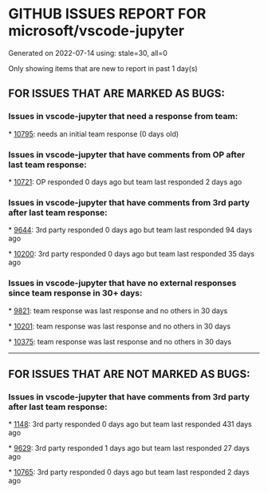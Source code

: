 
# GITHUB ISSUES REPORT FOR microsoft/vscode-jupyter


Generated on 2022-07-14 using: stale=30, all=0


Only showing items that are new to report in past 1 day(s)


## FOR ISSUES THAT ARE MARKED AS BUGS:


### Issues in vscode-jupyter that need a response from team:


\* [10795](https://github.com/microsoft/vscode-jupyter/issues/10795 "Couldn't switch kernels and run when there is a pending execution/connection"): needs an initial team response (0 days old)

### Issues in vscode-jupyter that have comments from OP after last team response:


\* [10721](https://github.com/microsoft/vscode-jupyter/issues/10721 "Jupyter notebook does not connect to kernel"): OP responded 0 days ago but team last responded 2 days ago

### Issues in vscode-jupyter that have comments from 3rd party after last team response:


\* [9644](https://github.com/microsoft/vscode-jupyter/issues/9644 "No progress indicator when starting kernels for IW"): 3rd party responded 0 days ago but team last responded 94 days ago

\* [10200](https://github.com/microsoft/vscode-jupyter/issues/10200 "Data viewer window launched from the variables view is empty"): 3rd party responded 0 days ago but team last responded 35 days ago

### Issues in vscode-jupyter that have no external responses since team response in 30+ days:


\* [9821](https://github.com/microsoft/vscode-jupyter/issues/9821 "Jupyter extension: ipywidgets Combo options display in status bar"): team response was last response and no others in 30 days

\* [10201](https://github.com/microsoft/vscode-jupyter/issues/10201 "allowed to switch to a kernel that already has had its session disposed of"): team response was last response and no others in 30 days

\* [10375](https://github.com/microsoft/vscode-jupyter/issues/10375 "Failure to connect to kernel depending on how interpreter is triggered"): team response was last response and no others in 30 days

---

## FOR ISSUES THAT ARE NOT MARKED AS BUGS:


### Issues in vscode-jupyter that have comments from 3rd party after last team response:


\* [1148](https://github.com/microsoft/vscode-jupyter/issues/1148 "Spyder-Like variable explorer"): 3rd party responded 0 days ago but team last responded 431 days ago

\* [9629](https://github.com/microsoft/vscode-jupyter/issues/9629 "Migrate off of the vscode.proposed.notebookDeprecated API"): 3rd party responded 1 days ago but team last responded 27 days ago

\* [10765](https://github.com/microsoft/vscode-jupyter/issues/10765 "support configurable start port instead of a magic number 9000"): 3rd party responded 0 days ago but team last responded 2 days ago
